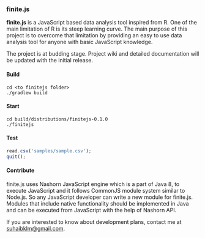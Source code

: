 
### finite.js
**finite.js** is a JavaScript based data analysis tool inspired from R. One of the 
main limitation of R is its steep learning curve. The main purpose of this project 
is to overcome that limitation by providing an easy to use data analysis tool for 
anyone with basic JavaScript knowledge.

The project is at budding stage. Project wiki and detailed documentation will be
updated with the initial release.
#### Build
```
cd <to finitejs folder>
./gradlew build
```
#### Start
```
cd build/distributions/finitejs-0.1.0
./finitejs
```
#### Test
```js
read.csv('samples/sample.csv');
quit();
```
#### Contribute
finite.js uses Nashorn JavaScript engine which is a part of Java 8, to execute JavaScript 
and it follows CommonJS module system similar to Node.js. So any JavaScript developer can
write a new module for finite.js. Modules that include native functionality should be 
implemented in Java and can be executed from JavaScript with the help of Nashorn API.

If you are interested to know about development plans, contact me at suhaibklm@gmail.com.
